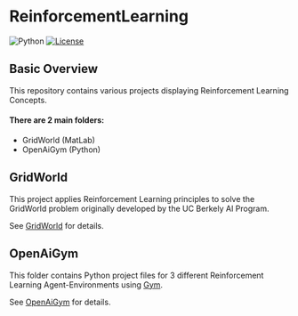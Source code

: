 # ReinforcementLearning

![Python](https://img.shields.io/badge/python-v3.6+-blue.svg)
[![License](https://img.shields.io/badge/license-MIT-blue.svg)](https://opensource.org/licenses/MIT)

## Basic Overview

This repository contains various projects displaying Reinforcement Learning Concepts.

#### There are 2 main folders:
- GridWorld (MatLab)
- OpenAiGym (Python)

## GridWorld

This project applies Reinforcement Learning principles to solve the GridWorld problem originally developed by the UC Berkely AI Program.

See [GridWorld](https://github.com/jschultz299/ReinforcementLearning/tree/main/GridWorld) for details.

## OpenAiGym

This folder contains Python project files for 3 different Reinforcement Learning Agent-Environments using [Gym](https://gym.openai.com).

See [OpenAiGym](https://github.com/jschultz299/ReinforcementLearning/tree/main/OpenAiGym) for details.
